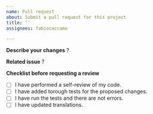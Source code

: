 ```yaml
---
name: Pull request
about: Submit a pull request for this project
title: ''
assignees: fabiocaccamo

---
```


**Describe your changes**
?

**Related issue**
?

**Checklist before requesting a review**
- [ ] I have performed a self-review of my code.
- [ ] I have added torough tests for the proposed changes.
- [ ] I have run the tests and there are not errors.
- [ ] I have updated translations.
